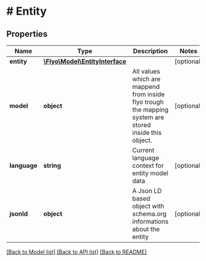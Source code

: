 # # Entity

## Properties

Name | Type | Description | Notes
------------ | ------------- | ------------- | -------------
**entity** | [**\Flyo\Model\EntityInterface**](EntityInterface.md) |  | [optional]
**model** | **object** | All values which are mappend from inside flyo trough the mapping system are stored inside this object. | [optional]
**language** | **string** | Current language context for entity model data | [optional]
**jsonld** | **object** | A Json LD based object with schema.org informations about the entity | [optional]

[[Back to Model list]](../../README.md#models) [[Back to API list]](../../README.md#endpoints) [[Back to README]](../../README.md)

